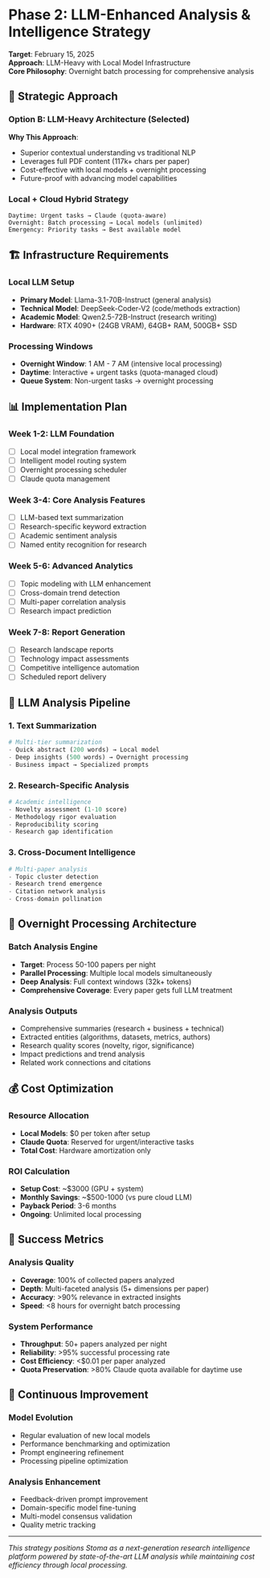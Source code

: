 # Phase 2: LLM-Enhanced Analysis & Intelligence Strategy

**Target**: February 15, 2025  
**Approach**: LLM-Heavy with Local Model Infrastructure  
**Core Philosophy**: Overnight batch processing for comprehensive analysis

## 🎯 Strategic Approach

### **Option B: LLM-Heavy Architecture** (Selected)

**Why This Approach**:
- Superior contextual understanding vs traditional NLP
- Leverages full PDF content (117k+ chars per paper)
- Cost-effective with local models + overnight processing
- Future-proof with advancing model capabilities

### **Local + Cloud Hybrid Strategy**
```
Daytime: Urgent tasks → Claude (quota-aware)
Overnight: Batch processing → Local models (unlimited)
Emergency: Priority tasks → Best available model
```

## 🏗️ Infrastructure Requirements

### **Local LLM Setup**
- **Primary Model**: Llama-3.1-70B-Instruct (general analysis)
- **Technical Model**: DeepSeek-Coder-V2 (code/methods extraction)  
- **Academic Model**: Qwen2.5-72B-Instruct (research writing)
- **Hardware**: RTX 4090+ (24GB VRAM), 64GB+ RAM, 500GB+ SSD

### **Processing Windows**
- **Overnight Window**: 1 AM - 7 AM (intensive local processing)
- **Daytime**: Interactive + urgent tasks (quota-managed cloud)
- **Queue System**: Non-urgent tasks → overnight processing

## 📊 Implementation Plan

### **Week 1-2: LLM Foundation**
- [ ] Local model integration framework
- [ ] Intelligent model routing system
- [ ] Overnight processing scheduler
- [ ] Claude quota management

### **Week 3-4: Core Analysis Features**
- [ ] LLM-based text summarization
- [ ] Research-specific keyword extraction
- [ ] Academic sentiment analysis
- [ ] Named entity recognition for research

### **Week 5-6: Advanced Analytics**
- [ ] Topic modeling with LLM enhancement
- [ ] Cross-domain trend detection
- [ ] Multi-paper correlation analysis
- [ ] Research impact prediction

### **Week 7-8: Report Generation**
- [ ] Research landscape reports
- [ ] Technology impact assessments
- [ ] Competitive intelligence automation
- [ ] Scheduled report delivery

## 🧠 LLM Analysis Pipeline

### **1. Text Summarization**
```python
# Multi-tier summarization
- Quick abstract (200 words) → Local model
- Deep insights (500 words) → Overnight processing  
- Business impact → Specialized prompts
```

### **2. Research-Specific Analysis**
```python
# Academic intelligence
- Novelty assessment (1-10 score)
- Methodology rigor evaluation
- Reproducibility scoring
- Research gap identification
```

### **3. Cross-Document Intelligence**
```python
# Multi-paper analysis
- Topic cluster detection
- Research trend emergence
- Citation network analysis
- Cross-domain pollination
```

## 🌙 Overnight Processing Architecture

### **Batch Analysis Engine**
- **Target**: Process 50-100 papers per night
- **Parallel Processing**: Multiple local models simultaneously
- **Deep Analysis**: Full context windows (32k+ tokens)
- **Comprehensive Coverage**: Every paper gets full LLM treatment

### **Analysis Outputs**
- Comprehensive summaries (research + business + technical)
- Extracted entities (algorithms, datasets, metrics, authors)
- Research quality scores (novelty, rigor, significance)
- Impact predictions and trend analysis
- Related work connections and citations

## 💰 Cost Optimization

### **Resource Allocation**
- **Local Models**: $0 per token after setup
- **Claude Quota**: Reserved for urgent/interactive tasks
- **Total Cost**: Hardware amortization only

### **ROI Calculation**
- **Setup Cost**: ~$3000 (GPU + system)
- **Monthly Savings**: ~$500-1000 (vs pure cloud LLM)
- **Payback Period**: 3-6 months
- **Ongoing**: Unlimited local processing

## 🎯 Success Metrics

### **Analysis Quality**
- **Coverage**: 100% of collected papers analyzed
- **Depth**: Multi-faceted analysis (5+ dimensions per paper)
- **Accuracy**: >90% relevance in extracted insights
- **Speed**: <8 hours for overnight batch processing

### **System Performance** 
- **Throughput**: 50+ papers analyzed per night
- **Reliability**: >95% successful processing rate
- **Cost Efficiency**: <$0.01 per paper analyzed
- **Quota Preservation**: >80% Claude quota available for daytime use

## 🔄 Continuous Improvement

### **Model Evolution**
- Regular evaluation of new local models
- Performance benchmarking and optimization
- Prompt engineering refinement
- Processing pipeline optimization

### **Analysis Enhancement**
- Feedback-driven prompt improvement
- Domain-specific model fine-tuning
- Multi-model consensus validation
- Quality metric tracking

---

*This strategy positions Stoma as a next-generation research intelligence platform powered by state-of-the-art LLM analysis while maintaining cost efficiency through local processing.*
